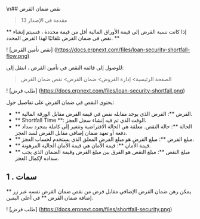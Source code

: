 \n## نقص ضمان القرض

> مقدمة في الإصدار 13

** إذا كانت نسبة القرض إلى قيمة الأوراق المالية أقل من قيمة محددة ، فسيتم إنشاء نقص في ضمان القرض تلقائيًا لهذا القرض المحدد. **

! [نقص تأمين القرض] (https://docs.erpnext.com/files/loan-security-shortfall-flow.png)

للوصول إلى قائمة النقص في تأمين القرض ، انتقل إلى:

> الصفحة الرئيسية> إدارة القروض> ضمان القرض> نقص ضمان القرض

! [طلب قرض] (https://docs.erpnext.com/files/loan-security-shortfall.png)

يحتوي النقص في ضمان القرض على تفاصيل حول:

* ** القرض **: القرض الذي يوجد مقابله نقص في قيمة القرض مقابل الورقة المالية.
* ** Shortfall Time **: الوقت الذي تم فيه إنشاء سجل العجز.
* ** الحالة **: حالة النقص. معلقة هي الحالة الافتراضية وتتغير إلى كاملة بمجرد سداد دفعة أو تعهد ضمان إضافي مقابل القرض لسد العجز.
* ** مبلغ القرض **: مبلغ القرض هو مبلغ القرض المعلق الذي يستخدم لحساب العجز.
* ** قيمة الأمان **: قيمة الأمان هي قيمة الأمان الحالية المرهونة.
* ** مبلغ النقص **: مبلغ النقص هو الفرق بين مبلغ القرض وقيمة الضمان الذي يجب سداده لإكمال العجز.

## 1 \. سمات

يمكن رهن ضمان القرض الإضافي مقابل قرض من نقص ضمان القرض نفسه عبر زر ** إضافة ضمان القرض ** في أعلى اليمين.

! [طلب قرض] (https://docs.erpnext.com/files/shortfall-security.png)